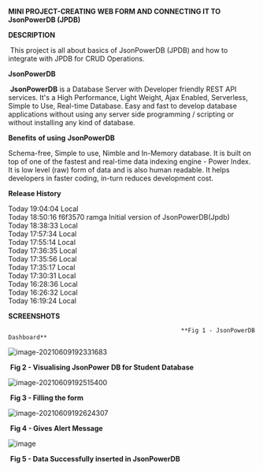 **MINI PROJECT-CREATING WEB FORM AND CONNECTING IT TO JsonPowerDB (JPDB)**

 

**DESCRIPTION**

​     This project is all about basics of JsonPowerDB (JPDB) and how to integrate with JPDB for CRUD Operations.

**JsonPowerDB**

​     **JsonPowerDB** is a Database Server with Developer friendly REST API services. It's a High Performance, Light Weight, Ajax Enabled, Serverless, Simple to Use, Real-time Database. Easy and fast to develop database applications without using any server side programming / scripting or without installing any kind of database.

**Benefits** **of using** **JsonPowerDB**

Schema-free, Simple to use, Nimble and In-Memory database. It is built on top of one of the fastest and real-time data indexing engine - Power Index. It is low level (raw) form of data and is also human readable. It helps developers in faster coding, in-turn reduces development cost.

**Release History**

Today 19:04:04	Local			
Today 18:50:16	f6f3570	ramga	Initial version of JsonPowerDB(Jpdb)	
Today 18:38:33	Local			
Today 17:57:34	Local			
Today 17:55:14	Local			
Today 17:36:35	Local			
Today 17:35:56	Local			
Today 17:35:17	Local			
Today 17:30:31	Local			
Today 16:28:36	Local			
Today 16:26:32	Local			
Today 16:19:24	Local		

**SCREENSHOTS**

                                                     **Fig 1 - JsonPowerDB Dashboard**

![image-20210609192331683](C:\Users\ramga\AppData\Roaming\Typora\typora-user-images\image-20210609192331683.png)

​                                             **Fig 2 - Visualising JsonPower DB for Student Database**

![image-20210609192515400](C:\Users\ramga\AppData\Roaming\Typora\typora-user-images\image-20210609192515400.png)

​                                                                       **Fig 3 - Filling the form**

![image-20210609192624307](C:\Users\ramga\AppData\Roaming\Typora\typora-user-images\image-20210609192624307.png)

​                                                                 **Fig 4 - Gives Alert Message**

![image](https://user-images.githubusercontent.com/52777289/121369450-7d83e400-c959-11eb-902c-c36a3fc1feaf.png)

​                                              **Fig 5 - Data Successfully inserted in JsonPowerDB**
